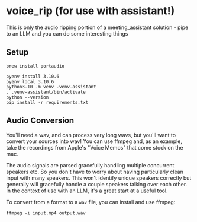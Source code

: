 # voice_rip (for use with assistant!)
This is only the audio ripping portion of a meeting_assistant solution - pipe to an LLM and you can do some interesting things

## Setup

```
brew install portaudio

pyenv install 3.10.6
pyenv local 3.10.6
python3.10 -m venv .venv-assistant
. .venv-assistant/bin/activate
python --version
pip install -r requirements.txt
```

## Audio Conversion
You'll need a wav, and can process very long wavs, but you'll want to convert your sources into wav! You can use ffmpeg and, as an example, take the recordings from Apple's "Voice Memos" that come stock on the mac.

The audio signals are parsed gracefully handling multiple concurrent speakers etc. So you don't have to worry about having particularly clean input with many speakers. This won't identify unique speakers correctly but generally will gracefully handle a couple speakers talking over each other. In the context of use with an LLM, it's a great start at a useful tool.

To convert from a format to a `wav` file, you can install and use ffmpeg:

```
ffmpeg -i input.mp4 output.wav
```
